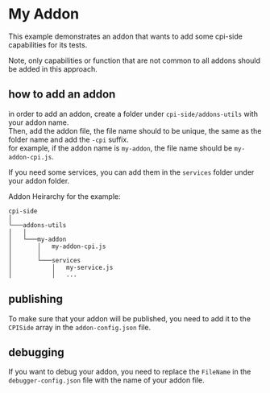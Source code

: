 # My Addon
This example demonstrates an addon that wants to add some cpi-side capabilities for its tests.

Note, only capabilities or function that are not common to all addons should be added in this approach.

## how to add an addon
in order to add an addon, create a folder under `cpi-side/addons-utils` with your addon name. \
Then, add the addon file, the file name should to be unique, the same as the folder name and add the `-cpi` suffix.\
for example, if the addon name is `my-addon`, the file name should be `my-addon-cpi.js`.

If you need some services, you can add them in the `services` folder under your addon folder. 

Addon Heirarchy for the example:
```
cpi-side 
│
└───addons-utils
│   │
│   └───my-addon
│       │   my-addon-cpi.js
│       │
│       └───services
│           │   my-service.js
│           │   ...
```

## publishing
To make sure that your addon will be published, you need to add it to the `CPISide` array in the `addon-config.json` file.

## debugging
If you want to debug your addon, you need to replace the `FileName` in the `debugger-config.json` file with the name of your addon file.


